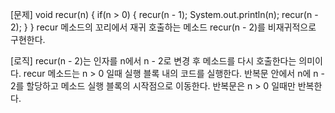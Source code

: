 [문제]
void recur(n) {
if(n > 0) {
recur(n - 1);
System.out.println(n);
recur(n - 2);
}
}
recur 메소드의 꼬리에서 재귀 호출하는 메소드 recur(n - 2)를
비재귀적으로 구현한다.

[로직]
recur(n - 2)는 인자를 n에서 n - 2로 변경 후 메소드를 다시 호출한다는 의미이다.
recur 메소드는 n > 0 일때 실행 블록 내의 코드를 실행한다.
반복문 안에서 n에  n - 2를 할당하고 메소드 실행 블록의 시작점으로 이동한다.
반복문은 n > 0 일때만 반복한다.